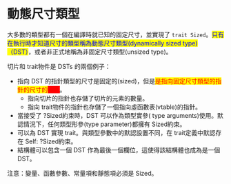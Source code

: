 # 動態尺寸類型

大多數的類型都有一個在編譯時就已知的固定尺寸，並實現了 `trait Sized`。<mark style="color:blue;">只有在執行時才知道尺寸的類型稱為動態尺寸類型(dynamically sized type)（DST）</mark>，或者非正式地稱為非固定尺寸類型(unsized type)。

切片和 trait物件是 DSTs 的兩個例子：

* 指向 DST 的指針類型的尺寸是固定的(sized)，但是<mark style="color:red;">是指向固定尺寸類型的指針的尺寸的</mark><mark style="color:red;background-color:red;">兩倍</mark>。&#x20;
  * 指向切片的指針也存儲了切片的元素的數量。&#x20;
  * 指向 trait物件的指針也存儲了一個指向虛函數表(vtable)的指針。
* 當接受了 ?Sized約束時，DST 可以作為類型實參( type arguments)使用。默認情況下，任何類型形參(type parameter)都擁有 Sized約束。
* 可以為 DST 實現 trait。與類型參數中的默認設置不同，在 trait定義中默認存在 Self: ?Sized約束。
* 結構體可以包含一個 DST 作為最後一個欄位，這使得該結構體也成為是一個 DST。

注意：變量、函數參數、常量項和靜態項必須是 Sized。

